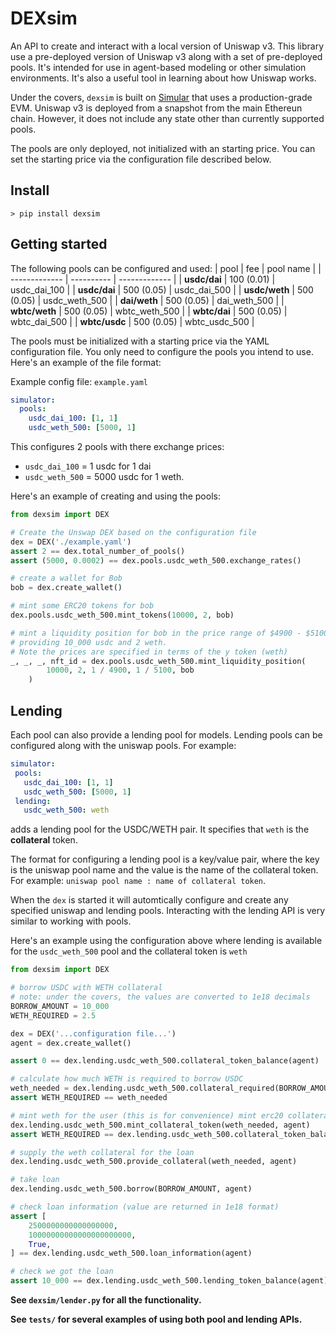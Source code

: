 # DEXsim

An API to create and interact with a local version of Uniswap v3.  This library
use a pre-deployed version of Uniswap v3 along with a set of pre-deployed pools. It's intended for use in agent-based modeling or other simulation environments. It's also a useful tool in learning about how Uniswap works.

Under the covers, `dexsim` is built on [Simular](https://simular.readthedocs.io/en/latest/) that uses a production-grade EVM. Uniswap v3 is deployed from a snapshot from the main Ethereun chain. However, it does not include any state other than currently supported pools.

The pools are only deployed, not initialized with an starting price. You can set the starting price via the configuration file described below. 

## Install
```console
> pip install dexsim
```

## Getting started

The following pools can be configured and used:
| pool          | fee        | pool name     |
| ------------- | ---------- | ------------- |
| **usdc/dai**  | 100 (0.01) | usdc_dai_100  |
| **usdc/dai**  | 500 (0.05) | usdc_dai_500  |
| **usdc/weth** | 500 (0.05) | usdc_weth_500 |
| **dai/weth**  | 500 (0.05) | dai_weth_500  |
| **wbtc/weth** | 500 (0.05) | wbtc_weth_500 |
| **wbtc/dai**  | 500 (0.05) | wbtc_dai_500  |
| **wbtc/usdc** | 500 (0.05) | wbtc_usdc_500 |

The pools must be initialized with a starting price via the YAML configuration file. You only need to configure the pools you intend to use.  Here's an example of the file format:

Example config file: `example.yaml`
```yaml
simulator:
  pools:
    usdc_dai_100: [1, 1]
    usdc_weth_500: [5000, 1]
```
This configures 2 pools with there exchange prices: 
* `usdc_dai_100` = 1 usdc for 1 dai
* `usdc_weth_500` = 5000 usdc for 1 weth.

Here's an example of creating and using the pools:

```python
from dexsim import DEX

# Create the Unswap DEX based on the configuration file
dex = DEX('./example.yaml')
assert 2 == dex.total_number_of_pools()
assert (5000, 0.0002) == dex.pools.usdc_weth_500.exchange_rates()

# create a wallet for Bob
bob = dex.create_wallet()

# mint some ERC20 tokens for bob
dex.pools.usdc_weth_500.mint_tokens(10000, 2, bob)

# mint a liquidity position for bob in the price range of $4900 - $5100 by 
# providing 10_000 usdc and 2 weth.  
# Note the prices are specified in terms of the y token (weth)
_, _, _, nft_id = dex.pools.usdc_weth_500.mint_liquidity_position(
        10000, 2, 1 / 4900, 1 / 5100, bob
    )
```

## Lending
 Each pool can also provide a lending pool for models.  Lending pools can be configured 
 along with the uniswap pools.  For example:

 ```yaml
simulator:
  pools:
    usdc_dai_100: [1, 1]
    usdc_weth_500: [5000, 1]
  lending:
    usdc_weth_500: weth
```
adds a lending pool for the USDC/WETH pair. It specifies that `weth` is the **collateral** token.  

The format for configuring a lending pool is a key/value pair, where the key is the uniswap pool name and the value is the name of the collateral token.  For example: `uniswap pool name : name of collateral token`.

When the `dex` is started it will automtically configure and create any specified uniswap and lending pools. Interacting with the lending API is very similar to working with pools.

Here's an example using the configuration above where lending is available for the `usdc_weth_500` pool and
the collateral token is `weth`

```python
from dexsim import DEX

# borrow USDC with WETH collateral 
# note: under the covers, the values are converted to 1e18 decimals
BORROW_AMOUNT = 10_000
WETH_REQUIRED = 2.5

dex = DEX('...configuration file...')
agent = dex.create_wallet()

assert 0 == dex.lending.usdc_weth_500.collateral_token_balance(agent)

# calculate how much WETH is required to borrow USDC
weth_needed = dex.lending.usdc_weth_500.collateral_required(BORROW_AMOUNT)
assert WETH_REQUIRED == weth_needed

# mint weth for the user (this is for convenience) mint erc20 collateral token
dex.lending.usdc_weth_500.mint_collateral_token(weth_needed, agent)
assert WETH_REQUIRED == dex.lending.usdc_weth_500.collateral_token_balance(agent)

# supply the weth collateral for the loan
dex.lending.usdc_weth_500.provide_collateral(weth_needed, agent)

# take loan
dex.lending.usdc_weth_500.borrow(BORROW_AMOUNT, agent)

# check loan information (value are returned in 1e18 format)
assert [
    2500000000000000000,
    10000000000000000000000,
    True,
] == dex.lending.usdc_weth_500.loan_information(agent)

# check we got the loan
assert 10_000 == dex.lending.usdc_weth_500.lending_token_balance(agent)
```

**See `dexsim/lender.py` for all the functionality.**

**See `tests/` for several examples of using both pool and lending APIs.**

